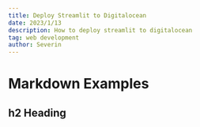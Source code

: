 ```yaml
---
title: Deploy Streamlit to Digitalocean
date: 2023/1/13
description: How to deploy streamlit to digitalocean
tag: web development
author: Severin
---
```


# Markdown Examples

## h2 Heading

